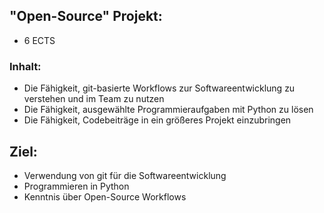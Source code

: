 ## "Open-Source" Projekt:

- 6 ECTS

### Inhalt:
            
- Die Fähigkeit, git-basierte Workflows zur Softwareentwicklung zu verstehen und im Team zu nutzen
- Die Fähigkeit, ausgewählte Programmieraufgaben  mit Python zu lösen
- Die Fähigkeit, Codebeiträge in ein größeres Projekt einzubringen

## Ziel:
- Verwendung von git für die Softwareentwicklung
- Programmieren in Python
- Kenntnis über Open-Source Workflows
